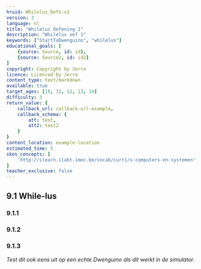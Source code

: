 ```yaml
---
hruid: Whilelus_Oef1-v1
version: 3
language: nl
title: "Whilelus Oefening 1"
description: "Whilelus oef 1"
keywords: ["StartToDwenguino", "whilelus"]
educational_goals: [
    {source: Source, id: id}, 
    {source: Source2, id: id2}
]
copyright: Copyright by Jerro
licence: Licenced by Jerro
content_type: text/markdown
available: true
target_ages: [10, 11, 12, 13, 14]
difficulty: 3
return_value: {
    callback_url: callback-url-example,
    callback_schema: {
        att: test,
        att2: test2
    }
}
content_location: example-location
estimated_time: 5
skos_concepts: [
    'http://ilearn.ilabt.imec.be/vocab/curr1/s-computers-en-systemen'
]
teacher_exclusive: false
---
```

## 9.1 While-lus

### 9.1.1




### 9.1.2




### 9.1.3



*Test dit ook eens uit op een echte Dwenguino als dit werkt in de simulator.*